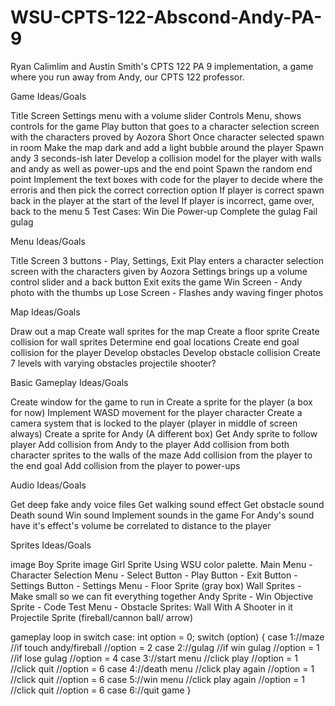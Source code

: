 # WSU-CPTS-122-Abscond-Andy-PA-9
Ryan Calimlim and Austin Smith's CPTS 122 PA 9 implementation, a game where you run away from Andy, our CPTS 122 professor.

Game Ideas/Goals

Title Screen
Settings menu with a volume slider
Controls Menu, shows controls for the game
Play button that goes to a character selection screen with the characters proved by Aozora Short
Once character selected spawn in room
Make the map dark and add a light bubble around the player
Spawn andy 3 seconds-ish later
Develop a collision model for the player with walls and andy as well as power-ups and the end point
Spawn the random end point
Implement the text boxes with code for the player to decide where the erroris and then pick the correct correction option
If player is correct spawn back in the player at the start of the level
If player is incorrect, game over, back to the menu
5 Test Cases: Win Die Power-up Complete the gulag Fail gulag

Menu Ideas/Goals

Title Screen
3 buttons - Play, Settings, Exit
Play enters a character selection screen with the characters given by Aozora
Settings brings up a volume control slider and a back button
Exit exits the game
Win Screen - Andy photo with the thumbs up
Lose Screen - Flashes andy waving finger photos

Map Ideas/Goals

Draw out a map
Create wall sprites for the map
Create a floor sprite
Create collision for wall sprites
Determine end goal locations
Create end goal collision for the player
Develop obstacles
Develop obstacle collision
Create 7 levels with varying obstacles
projectile shooter?

Basic Gameplay Ideas/Goals

Create window for the game to run in
Create a sprite for the player (a box for now)
Implement WASD movement for the player character
Create a camera system that is locked to the player (player in middle of screen always)
Create a sprite for Andy (A different box)
Get Andy sprite to follow player
Add collision from Andy to the player
Add collision from both character sprites to the walls of the maze
Add collision from the player to the end goal
Add collision from the player to power-ups

Audio Ideas/Goals

Get deep fake andy voice files
Get walking sound effect
Get obstacle sound
Death sound
Win sound
Implement sounds in the game
For Andy's sound have it's effect's volume be correlated to distance to the player

Sprites Ideas/Goals

image Boy Sprite image Girl Sprite Using WSU color palette. Main Menu - Character Selection Menu - Select Button - Play Button - Exit Button - Settings Button - Settings Menu - Floor Sprite (gray box) Wall Sprites - Make small so we can fit everything together Andy Sprite - Win Objective Sprite - Code Test Menu - Obstacle Sprites: Wall With A Shooter in it Projectile Sprite (fireball/cannon ball/ arrow)

gameplay loop in switch case:
	int option = 0;
	switch (option)
	{
	case 1://maze
		//if touch andy/fireball
		//option = 2
	case 2://gulag
		//if win gulag
		//option = 1
		//if lose gulag
		//option = 4
	case 3://start menu
		//click play
		//option = 1
		//click quit
		//option = 6
	case 4://death menu
		//click play again
		//option = 1
		//click quit
		//option = 6
	case 5://win menu
		//click play again
		//option = 1
		//click quit
		//option = 6
	case 6://quit game
	}
